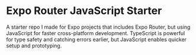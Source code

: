 # Expo Router JavaScript Starter

A starter repo I made for Expo projects that includes Expo Router, but using JavaScript for faster cross-platform development. TypeScript is powerful for type safety and catching errors earlier, but JavaScript enables quicker setup and prototyping.